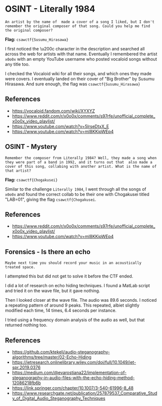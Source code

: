 # OSINT -  Literally 1984

```
An artist by the name of ‌ made a cover of a song I liked, but I don't remember the original composer of that song. Could you help me find the original composer?
```

**Flag:** `csawctf{Susumu_Hirasawa}`

I first noticed the \u200c character in the description and searched all across the web for artists with that name. Eventually I remembered the artist `x0o0x` with an empty YouTube username who posted vocaloid songs without any title too.

I checked the Vocaloid wiki for all their songs, and which ones they made were covers. I eventually landed on their cover of "Big Brother" by Susumu Hirasawa. And sure enough, the flag was `csawctf{Susumu_Hirasawa}`

## References

- https://vocaloid.fandom.com/wiki/XYXYZ
- https://www.reddit.com/r/x0o0x/comments/s97rfe/unofficial_complete_x0o0x_video_playlist/
- https://www.youtube.com/watch?v=5lrseDtxX_E
- https://www.youtube.com/watch?v=mI8KKipWEp4

## OSINT - Mystery

```
Remember the composer from Literally 1984? Well, they made a song when they were part of a band in 1992, and it turns out that ‌ also made a cover of this song, collabing with another artist. What is the name of that artist?
```

**Flag:** `csawctf{Chogakusei}`

Similar to the challenge `Literally 1984`, I went through all the songs of `x0o0x` and found the correct collab to be their one with Chogakusei titled "LAB=01", giving the flag `csawctf{Chogakusei`.

## References

- https://www.reddit.com/r/x0o0x/comments/s97rfe/unofficial_complete_x0o0x_video_playlist/
- https://www.youtube.com/watch?v=mI8KKipWEp4

## Forensics -  Is there an echo

```
Maybe next time you should record your music in an acoustically treated space.
```

I attempted this but did not get to solve it before the CTF ended.

I did a lot of research on echo hiding techniques. I found a MatLab script and tried it on the wave file, but it gave nothing.

Then I looked closer at the wave file. The audio was 89.6 seconds. I noticed a repeating pattern of around 9 peaks. This repeated, albiet slightly modified each time, 14 times, 6.4 seconds per instance.

I tried using a frequency domain analysis of the audio as well, but that returned nothing too.

## References

- https://github.com/ktekeli/audio-steganography-algorithms/tree/master/02-Echo-Hiding
- https://ietresearch.onlinelibrary.wiley.com/doi/full/10.1049/iet-spr.2019.0376
- https://medium.com/@evarostiana22/implementation-of-steganography-in-audio-files-with-the-echo-hiding-method-12086218fb6b
- https://link.springer.com/chapter/10.1007/3-540-61996-8_48
- https://www.researchgate.net/publication/257879537_Comparative_Study_of_Digital_Audio_Steganography_Techniques

